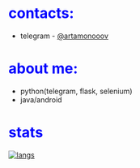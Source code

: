 <h1 style="color:blue;">contacts:</h1>

- telegram - [@artamonooov](https://t.me/artamonooov)

<h1 style="color:blue;">about me:</h1>

- python(telegram, flask, selenium) 
- java/android 

<h1 style="color:blue;">stats</h1>

[![langs](https://github-readme-stats.vercel.app/api/top-langs/?username=artkegor&exclude_repo=dotfiles&langs_count=8&layout=compact&theme=material-palenight)](https://github.com/artkegor?tab=repositories)
